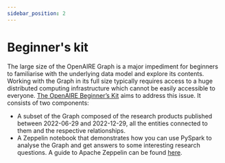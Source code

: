 ```yaml
---
sidebar_position: 2
---
```


# Beginner's kit

The large size of the OpenAIRE Graph is a major impediment for beginners to familiarise with the underlying data model and explore its contents. 
Working with the Graph in its full size typically requires access to a huge distributed computing infrastructure which cannot be easily accessible to everyone.
[The OpenAIRE Beginner’s Kit](https://doi.org/10.5281/zenodo.7490191) aims to address this issue. It consists of two components:

<!-- :::caution
This version is not accompanied with public dataset files, hence the files in this section are based on [v6.0.0](/docs/6.0.0/) of the Graph. The current data are only exposed via the [OpenAIRE Graph API](https://graph.openaire.eu/develop/) and added-value services that are built on top of this version of the Graph (e.g., the [OpenAIRE Explore](https://explore.openaire.eu/)). If you are interested to get bulk access to our latest data, please contact us via our [helpdesk](https://graph.openaire.eu/support).
::: -->

* A subset of the Graph composed of the research products published between 2022-06-29 and 2022-12-29, all the entities connected to them and the respective relationships.
* A Zeppelin notebook that demonstrates how you can use PySpark to analyse the Graph and get answers to some interesting research questions. A guide to Apache Zeppelin can be found [here](https://docs.cloudera.com/HDPDocuments/HDP2/HDP-2.6.5/bk_zeppelin-component-guide/content/ch_overview.html). 